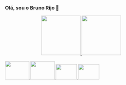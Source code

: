 ### Olá, sou o Bruno Rijo 👋

<div align="center">
  <a href="https://github.com/brunorijo">
  <img height="130em" src="https://github-readme-stats.vercel.app/api?username=brunorijo&show_icons=true&theme=vue&include_all_commits=true&count_private=true"/>
  <img height="130em" src="https://github-readme-stats.vercel.app/api/top-langs/?username=brunorijo&layout=compact&langs_count=7&theme=vue"/>
</div>
 
<div style="display: inline_block"><br>
  <img alignt="center" height="60" width="80" src="https://cdn.jsdelivr.net/gh/devicons/devicon/icons/java/java-original.svg" />
  <img alignt="center" height="60" width="80" src="https://cdn.jsdelivr.net/gh/devicons/devicon/icons/kotlin/kotlin-original-wordmark.svg" />          
  <img alignt="center" height="50" width="70" src="https://cdn.jsdelivr.net/gh/devicons/devicon/icons/intellij/intellij-original.svg" />
  <img alignt="center" height="50" width="70" src="https://cdn.jsdelivr.net/gh/devicons/devicon/icons/android/android-original.svg" />

</div> 
<!--
##### Sobre mim:

- 🔭 I’m currently working on ...
- 🌱 I’m currently learning ...
- 👯 I’m looking to collaborate on ...
- 🤔 I’m looking for help with ...
- 💬 Ask me about ...
- 📫 How to reach me: ...
- 😄 Pronouns: ...
- ⚡ Fun fact: ...
-->
